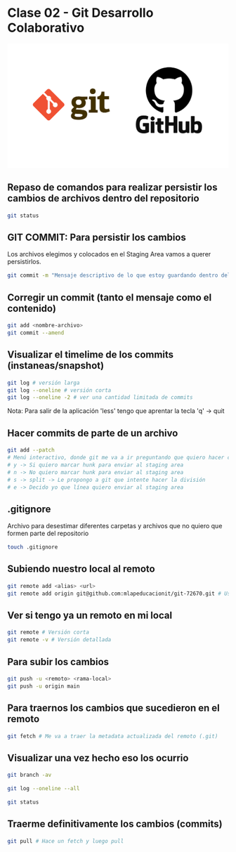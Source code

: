 # Clase 02 - Git Desarrollo Colaborativo

![Git-Github](_ref/git-github.png)

## Repaso de comandos para realizar persistir los cambios de archivos dentro del repositorio

```sh
git status
```

## GIT COMMIT: Para persistir los cambios 
Los archivos elegimos y colocados en el Staging Area vamos a querer persistirlos.

```sh
git commit -m "Mensaje descriptivo de lo que estoy guardando dentro del commit"
```

## Corregir un commit (tanto el mensaje como el contenido)

```sh
git add <nombre-archivo>
git commit --amend
```

## Visualizar el timelime de los commits (instaneas/snapshot)

```sh
git log # versión larga 
git log --oneline # versión corta
git log --oneline -2 # ver una cantidad limitada de commits 
```
Nota: Para salir de la aplicación 'less' tengo que aprentar la tecla 'q' -> quit 

## Hacer commits de parte de un archivo

```sh
git add --patch
# Menú interactivo, donde git me va a ir preguntando que quiero hacer con lo hunks
# y -> Si quiero marcar hunk para enviar al staging area
# n -> No quiero marcar hunk para enviar al staging area
# s -> split -> Le propongo a git que intente hacer la división
# e -> Decido yo que línea quiero enviar al staging area
```

## .gitignore 
Archivo para desestimar diferentes carpetas y archivos que no quiero que formen parte del repositorio

```sh
touch .gitignore
```

## Subiendo nuestro local al remoto

```sh
git remote add <alias> <url>
git remote add origin git@github.com:mlapeducacionit/git-72670.git # Usen HTML
```

## Ver si tengo ya un remoto en mi local

```sh
git remote # Versión corta
git remote -v # Versión detallada
```

## Para subir los cambios

```sh
git push -u <remoto> <rama-local>
git push -u origin main
```

## Para traernos los cambios que sucedieron en el remoto

```sh
git fetch # Me va a traer la metadata actualizada del remoto (.git)
```

## Visualizar una vez hecho eso los ocurrio

```sh
git branch -av
```

```sh
git log --oneline --all
```

```sh
git status
```

## Traerme definitivamente los cambios (commits)

```sh
git pull # Hace un fetch y luego pull
```









